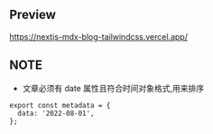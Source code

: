 ## Preview

https://nextjs-mdx-blog-tailwindcss.vercel.app/

## NOTE

- 文章必须有 date 属性且符合时间对象格式,用来排序

```tsx
export const metadata = {
  data: '2022-08-01',
};
```
